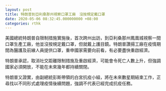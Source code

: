 ```yaml
---
layout: post
title: 特朗普到亞利桑那州視察口罩工廠　沒按規定戴口罩
date: 2020-05-06 08:32:45.000000000 +08:00
categories: rthk
---
```


美國總統特朗普自限制措施實施後，首次跨州出訪，到亞利桑那州鳳凰城視察一間口罩生產工廠，他並沒按規定戴口罩，但就戴上護目鏡。特朗普讚揚工廠在疫情期間為醫護及前線人員提供口罩，重申國家需要向前看，有必要盡快重啟經濟。

特朗普承認，取消社交距離限制措施及重啟經濟，可能會令死亡人數上升，但強調國家必須開放，不能在未來幾年都持續關閉。

特朗普又證實，由副總統彭斯帶領的白宮抗疫小組，將在未來數星期結束工作，正尋找以不同形式處理疫情後續問題，強調不代表已經完成抗疫任務。
